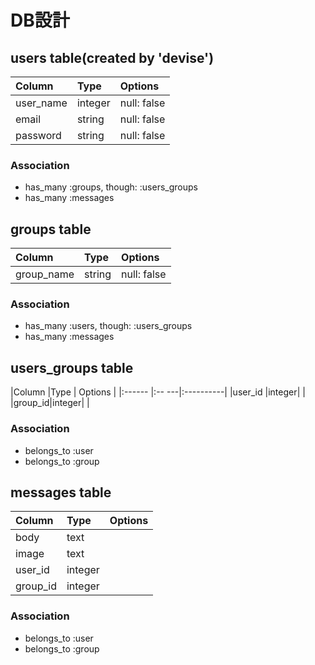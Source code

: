 # DB設計
## users table(created by 'devise')
| Column  | Type  |  Options  |
|:--------|:------|:----------|
|user_name|integer|null: false|
|email    |string |null: false|
|password |string |null: false|

### Association
- has_many :groups, though: :users_groups
- has_many :messages

## groups table
|  Column  | Type  |  Options  |
|:---------|:------|:----------|
|group_name|string |null: false|

### Association
- has_many :users, though: :users_groups
- has_many :messages

## users_groups table
|Column  |Type   |  Options  |
|:------ |:-- ---|:----------|
|user_id |integer|           |
|group_id|integer|           |

### Association
- belongs_to :user
- belongs_to :group

## messages table
| Column | Type  | Options |
|:-------|:------|:--------|
|body    |text   |         |
|image   |text   |         |
|user_id |integer|         |
|group_id|integer|         |

### Association
- belongs_to :user
- belongs_to :group
